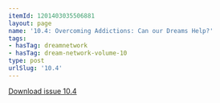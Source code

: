 ```yaml
---
itemId: 1201403035506881
layout: page
name: '10.4: Overcoming Addictions: Can our Dreams Help?'
tags:
- hasTag: dreamnetwork
- hasTag: dream-network-volume-10
type: post
urlSlug: '10.4'
---
```

<a href="files/pdfs/Volume_10/10.4-Dream-Network-Journal_Volume-10_No-4.pdf" download="">Download issue 10.4</a>